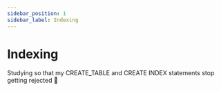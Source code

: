 ```yaml
---
sidebar_position: 1
sidebar_label: Indexing
---
```


# Indexing
Studying so that my CREATE_TABLE and CREATE INDEX statements stop getting rejected 🥲